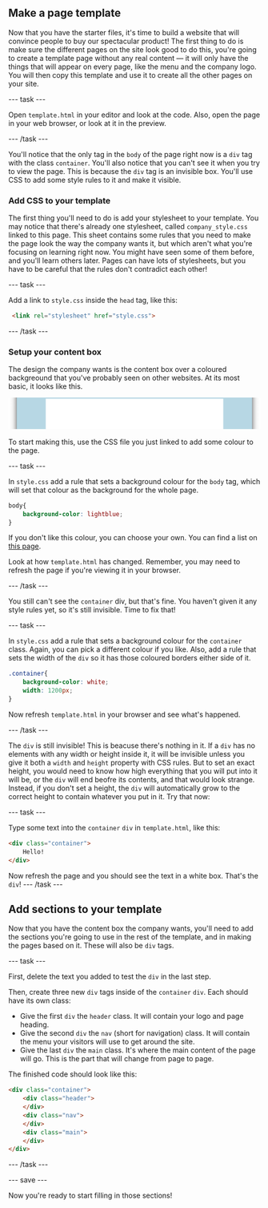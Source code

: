 ## Make a page template

Now that you have the starter files, it's time to build a website that will convince people to buy our spectacular product! The first thing to do is make sure the different pages on the site look good to do this, you're going to create a template page without any real content — it will only have the things that will appear on every page, like the menu and the company logo. You will then copy this template and use it to create all the other pages on your site.

--- task ---

Open `template.html` in your editor and look at the code. Also, open the page in your web browser, or look at it in the preview.

--- /task ---

You'll notice that the only tag in the `body` of the page right now is a `div` tag with the class `container`. You'll also notice that you can't see it when you try to view the page. This is because the `div` tag is an invisible box. You'll use CSS to add some style rules to it and make it visible.

### Add CSS to your template
The first thing you'll need to do is add your stylesheet to your template. You may notice that there's already one stylesheet, called `company_style.css` linked to this page. This sheet contains some rules that you need to make the page look the way the company wants it, but which aren't what you're focusing on learning right now. You might have seen some of them before, and you'll learn others later. Pages can have lots of stylesheets, but you have to be careful that the rules don't contradict each other!

--- task ---

Add a link to `style.css` inside the `head` tag, like this:

```html
 <link rel="stylesheet" href="style.css">
```

--- /task ---

### Setup your content box

The design the company wants is the content box over a coloured backgreound that you've probably seen on other websites. At its most basic, it looks like this.

![A webpage with a white box in the middle of a blue background.](images/content_box.png)

To start making this, use the CSS file you just linked to add some colour to the page.

--- task ---

In `style.css` add a rule that sets a background colour for the `body` tag, which will set that colour as the background for the whole page.

```css
body{
    background-color: lightblue;
}
```

If you don't like this colour, you can choose your own. You can find a list on [this page](https://www.w3schools.com/colors/colors_names.asp).

Look at how `template.html` has changed. Remember, you may need to refresh the page if you're viewing it in your browser.

--- /task ---

You still can't see the `container` div, but that's fine. You haven't given it any style rules yet, so it's still invisible. Time to fix that!

--- task ---

In `style.css` add a rule that sets a background colour for the `container` class. Again, you can pick a different colour if you like. Also, add a rule that sets the width of the `div` so it has those coloured borders either side of it.

```css
.container{
    background-color: white;
    width: 1200px;
}
```

Now refresh `template.html` in your browser and see what's happened.

--- /task ---

The `div` is still invisible! This is beacuse there's nothing in it. If a `div` has no elements with any width or height inside it, it will be invisible unless you give it both a `width` and `height` property with CSS rules. But to set an exact height, you would need to know how high everything that you will put into it will be, or the `div` will end beofre its contents, and that would look strange. Instead, if you don't set a height, the `div` will automatically grow to the correct height to contain whatever you put in it. Try that now: 

--- task ---

Type some text into the `container` `div` in `template.html`, like this:

```html
<div class="container">
    Hello!
</div>
```

Now refresh the page and you should see the text in a white box. That's the `div`!
--- /task ---

## Add sections to your template
Now that you have the content box the company wants, you'll need to add the sections you're going to use in the rest of the template, and in making the pages based on it. These will also be `div` tags.

--- task ---

First, delete the text you added to test the `div` in the last step.

Then, create three new `div` tags inside of the `container` `div`. Each should have its own class:

  + Give the first `div` the `header` class. It will contain your logo and page heading.
  + Give the second `div` the `nav` (short for navigation) class. It will contain the menu your visitors will use to get around the site.
  + Give the last `div` the `main` class. It's where the main content of the page will go. This is the part that will change from page to page.

The finished code should look like this:

```html
<div class="container">
    <div class="header">
    </div>
    <div class="nav">
    </div>
    <div class="main">
    </div>
</div>
```

--- /task ---

--- save ---

Now you're ready to start filling in those sections!